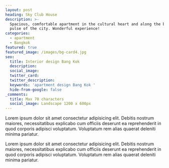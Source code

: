 ```yaml
---
layout: post
heading: Sky Club House
description: >-
  Spacious, comfortable apartment in the cultural heart and along the business
  pulse of the city. Wonderful experience! 
categories:
  - apartment
  - Bangkok
featured: true
featured_image: /images/bg-card4.jpg
seo:
  title: Interior design Bang Kok
  description:
  social_image:
  twitter_card:
  twitter_description:
  keywords: 'apartment design Bang Kok '
  hide-from-google: false
_comments:
  title: Max 70 characters
  social_image: Landscape 1200 x 600px
---
```

Lorem ipsum dolor sit amet consectetur adipisicing elit. Debitis nostrum maiores, necessitatibus explicabo cum officiis deserunt ea reprehenderit in quod corporis adipisci voluptatum. Voluptatum rem alias quaerat deleniti minima pariatur.

Lorem ipsum dolor sit amet consectetur adipisicing elit. Debitis nostrum maiores, necessitatibus explicabo cum officiis deserunt ea reprehenderit in quod corporis adipisci voluptatum. Voluptatum rem alias quaerat deleniti minima pariatur.

<img data-src="/images/bg-card4.jpg" class="hide-sm one-half-image lazy "> <img> 
<img data-src="/images/bg-light.jpg" class="one-half-image lazy "> <img> 